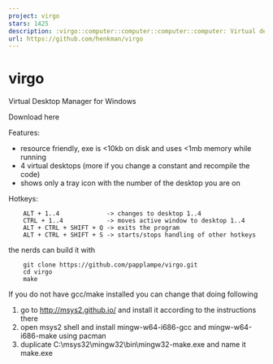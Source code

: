 ```yaml
---
project: virgo
stars: 1425
description: :virgo::computer::computer::computer::computer: Virtual desktops for Windows
url: https://github.com/henkman/virgo
---
```


virgo
=====

Virtual Desktop Manager for Windows

Download here

Features:

-   resource friendly, exe is <10kb on disk and uses <1mb memory while running
-   4 virtual desktops (more if you change a constant and recompile the code)
-   shows only a tray icon with the number of the desktop you are on

Hotkeys:

```
    ALT + 1..4             -> changes to desktop 1..4
    CTRL + 1..4            -> moves active window to desktop 1..4
    ALT + CTRL + SHIFT + Q -> exits the program
    ALT + CTRL + SHIFT + S -> starts/stops handling of other hotkeys
```

the nerds can build it with

```
    git clone https://github.com/papplampe/virgo.git
    cd virgo
    make
```

If you do not have gcc/make installed you can change that doing following

1.  go to http://msys2.github.io/ and install it according to the instructions there
2.  open msys2 shell and install mingw-w64-i686-gcc and mingw-w64-i686-make using pacman
3.  duplicate C:\\msys32\\mingw32\\bin\\mingw32-make.exe and name it make.exe
